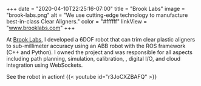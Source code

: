 +++
date = "2020-04-10T22:25:16-07:00"
title = "Brook Labs"
image = "brook-labs.png"
alt = "We use cutting-edge technology to manufacture best-in-class Clear Aligners."
color = "#ffffff"
linkView = "www.brooklabs.com"
+++

At [Brook Labs](www.brooklabs.com), I developed a 6DOF robot that can trim clear plastic aligners to sub-millimeter accuracy using an ABB robot with the ROS framework (C++ and Python). I owned the project and was responsible for all aspects including path planning, simulation, calibration, , digital I/O, and cloud integration using WebSockets.

See the robot in action!
{{< youtube id="r3JoCXZBAFQ" >}}
